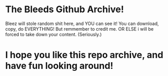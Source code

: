 # The Bleeds Github Archive!
Bleez will stole random shit here, and YOU can see it!
You can download, copy, do EVERYTHING! But remmember to credit me. OR ELSE i will be forced to take down your content. (Seriously.)
# I hope you like this repo archive, and have fun looking around!
